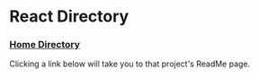  # React Directory

### [Home Directory](/CodeLanguages/ReadMe.md)

Clicking a link below will take you to that project's ReadMe page.